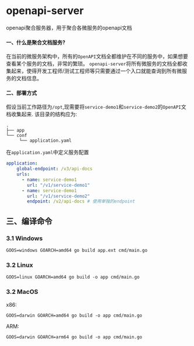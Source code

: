 # openapi-server
openapi聚合服务器，用于聚合各微服务的openapi文档

#### 一、什么是聚合文档服务?
在当前的微服务架构中，所有的`OpenAPI`文档全都维护在不同的服务中，如果想要查看某个服务的文档，非常的繁琐。
`openapi-server`将所有微服务的文档全都收集起来，使得开发工程师/测试工程师等只需要通过一个入口就能查询到所有微服务的文档信息。

#### 二、部署方式
假设当前工作路径为`/opt`,现需要将`service-demo1`和`service-demo2`的`OpenAPI`文档收集起来.
该目录的结构应为:
```text
.
├── app
└── conf
     └── application.yaml
```
在`application.yaml`中定义服务配置
```yaml
application:
    global-endpoint: /v3/api-docs
    urls:
      - name: service-demo1
        url: "/v1/service-demo1"
      - name: service-demo1
        url: "/v1/service-demo2"
        endpoint: /v2/api-docs # 使用单独的endpoint
```

## 三、编译命令

### 3.1 Windows

```shell
GOOS=windows GOARCH=amd64 go build app.ext cmd/main.go
```

### 3.2 Linux

```shell
GOOS=linux GOARCH=amd64 go build -o app cmd/main.go
```

### 3.2 MacOS

x86:

```shell
GOOS=darwin GOARCH=amd64 go build -o app cmd/main.go
```

ARM:

```shell
GOOS=darwin GOARCH=arm64 go build -o app cmd/main.go
```
